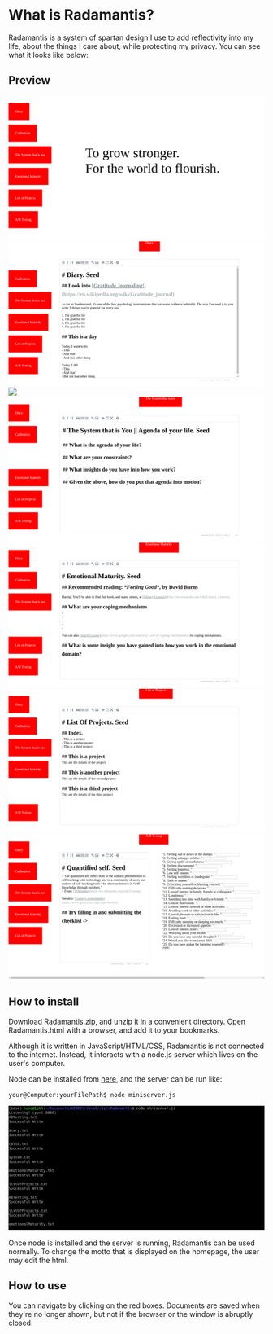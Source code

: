 # What is Radamantis?

Radamantis is a system of spartan design I use to add reflectivity into my life, about the things I care about, while protecting my privacy. You can see what it looks like below:

## Preview
![](https://github.com/NunoSempere/Radamantis/blob/master/images/Home.png)
![](https://github.com/NunoSempere/Radamantis/blob/master/images/Diary.png)
![](https://github.com/NunoSempere/Radamantis/blob/master/images/Calibration.png)
![](https://github.com/NunoSempere/Radamantis/blob/master/images/TheSystemThatIsMe.png)
![](https://github.com/NunoSempere/Radamantis/blob/master/images/Emotional.png)
![](https://github.com/NunoSempere/Radamantis/blob/master/images/ListOfProjects.png)
![](https://github.com/NunoSempere/Radamantis/blob/master/images/QuantifiedSelf.png)

## How to install

Download Radamantis.zip, and unzip it in a convenient directory. Open Radamantis.html with a browser, and add it to your bookmarks. 

Although it is written in JavaScript/HTML/CSS, Radamantis is not connected to the internet. Instead, it interacts with a node.js server which lives on the user's computer. 

Node can be installed from [here](https://nodejs.org/en/download/), and the server can be run like:

```
your@Computer:yourFilePath$ node miniserver.js
```

![](https://github.com/NunoSempere/Radamantis/blob/master/images/node.png)

Once node is installed and the server is running, Radamantis can be used normally. To change the motto that is displayed on the homepage, the user may edit the html.

## How to use
You can navigate by clicking on the red boxes. Documents are saved when they're no longer shown, but not if the browser or the window is abruptly closed.
